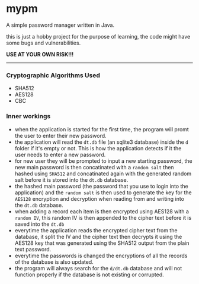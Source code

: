 # mypm

A simple password manager written in Java.

this is just a hobby project for the purpose of learning,
the code might have some bugs and vulnerabilities.

**USE AT YOUR OWN RISK!!!**

----------

### Cryptographic Algorithms Used
- SHA512
- AES128
- CBC

### Inner workings

- when the application is started for the first time, the program will promt the user to enter their new password.
- the application will read the ```dt.db``` file (an sqlite3 database) inside the ```d``` folder if it's empty or not. This is how the application detects if it the user needs to enter a new password.
- for new user they will be prompted to input a new starting password, the new main password is then concatinated with a ```random salt``` then hashed using ```SHA512``` and concatinated again with the generated random salt before it is stored into the ```dt.db``` database.
- the hashed main password (the password that you use to login into the application) and the ```random salt``` is then used to generate the key for the ```AES128``` encryption and decryption when reading from and writing into the ```dt.db``` database.
- when adding a record each item is then encrypted using AES128 with a ```random IV```, this random IV is then appended to the cipher text before it is saved into the ```dt.db```
- everytime the application reads the encrypted cipher text from the database, it split the IV and the cipher text then decrypts it using the AES128 key that was generated using the SHA512 output from the plain text password.
- everytime the passwords is changed the encryptions of all the records of the database is also updated.
- the program will always search for the ```d/dt.db``` database and will not function properly if the database is not existing or corrupted.
